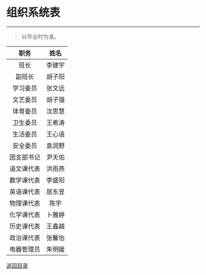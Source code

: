 # 组织系统表

***
> 以毕业时为准。

|    职务    |  姓名  |
| :--------: | :----: |
|    班长    | 李建宇 |
|   副班长   | 胡子阳 |
|  学习委员  | 张文远 |
|  文艺委员  | 胡子强 |
|  体育委员  | 沈思慧 |
|  卫生委员  | 王希涛 |
|  生活委员  | 王心语 |
|  安全委员  | 袁润野 |
| 团支部书记 | 尹天佑 |
| 语文课代表 | 洪雨燕 |
| 数学课代表 | 李盛阳 |
| 英语课代表 | 居东昱 |
| 物理课代表 |  陈宇  |
| 化学课代表 | 卜雅婷 |
| 历史课代表 | 王鑫越 |
| 政治课代表 | 张馨怡 |
| 电器管理员 | 朱明媛 |

[返回目录](/index)
